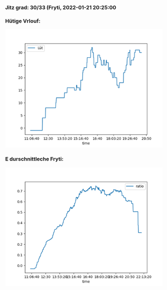 ### Jitz grad: 30/33 (Fryti, 2022-01-21 20:25:00

### Hütige Vrlouf:
![Graph](Today.png)

### E durschnittleche Fryti:
![Graph](Fryti.png)